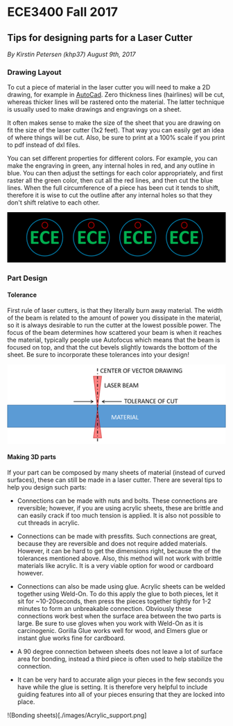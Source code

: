 # ECE3400 Fall 2017

## Tips for designing parts for a Laser Cutter

*By Kirstin Petersen (khp37) August 9th, 2017*

### Drawing Layout

To cut a piece of material in the laser cutter you will need to make a 2D drawing, for example in [AutoCad](./AutoCAD_Tutorial.md). Zero thickness lines (hairlines) will be cut, whereas thicker lines will be rastered onto the material. The latter technique is usually used to make drawings and engravings on a sheet. 

It often makes sense to make the size of the sheet that you are drawing on fit the size of the laser cutter (1x2 feet). That way you can easily get an idea of where things will be cut. Also, be sure to print at a 100% scale if you print to pdf instead of dxl files.

You can set different properties for different colors. For example, you can make the engraving in green, any internal holes in red, and any outline in blue. You can then adjust the settings for each color appropriately, and first raster all the green color, then cut all the red lines, and then cut the blue lines. When the full circumference of a piece has been cut it tends to shift, therefore it is wise to cut the outline after any internal holes so that they don't shift relative to each other. 

![Colors for a laser cutter](./images/Lasercutter_colors.png)

### Part Design

#### Tolerance
First rule of laser cutters, is that they literally burn away material. The width of the beam is related to the amount of power you dissipate in the material, so it is always desirable to run the cutter at the lowest possible power. The focus of the beam determines how scattered your beam is when it reaches the material, typically people use Autofocus which means that the beam is focused on top, and that the cut bevels slightly towards the bottom of the sheet. Be sure to incorporate these tolerances into your design!

![Laserbeam_tolerance](./images/Laserbeam.png)

#### Making 3D parts
If your part can be composed by many sheets of material (instead of curved surfaces), these can still be made in a laser cutter. There are several tips to help you design such parts:

* Connections can be made with nuts and bolts. These connections are reversible; however, if you are using acrylic sheets, these are brittle and can easily crack if too much tension is applied. It is also not possible to cut threads in acrylic.

* Connections can be made with pressfits. Such connections are great, because they are reversible and does not require added materials. However, it can be hard to get the dimensions right, because the of the tolerances mentioned above. Also, this method will not work with brittle materials like acrylic. It is a very viable option for wood or cardboard however.

* Connections can also be made using glue. Acrylic sheets can be welded together using Weld-On. To do this apply the glue to both pieces, let it sit for ~10-20seconds, then press the pieces together tightly for 1-2 minutes to form an unbreakable connection. Obviously these connections work best when the surface area between the two parts is large. Be sure to use gloves when you work with Weld-On as it is carcinogenic. Gorilla Glue works well for wood, and Elmers glue or instant glue works fine for cardboard.

* A 90 degree connection between sheets does not leave a lot of surface area for bonding, instead a third piece is often used to help stabilize the connection. 

* It can be very hard to accurate align your pieces in the few seconds you have while the glue is setting. It is therefore very helpful to include guiding features into all of your pieces ensuring that they are locked into place. 

!(Bonding sheets)[./images/Acrylic_support.png]

